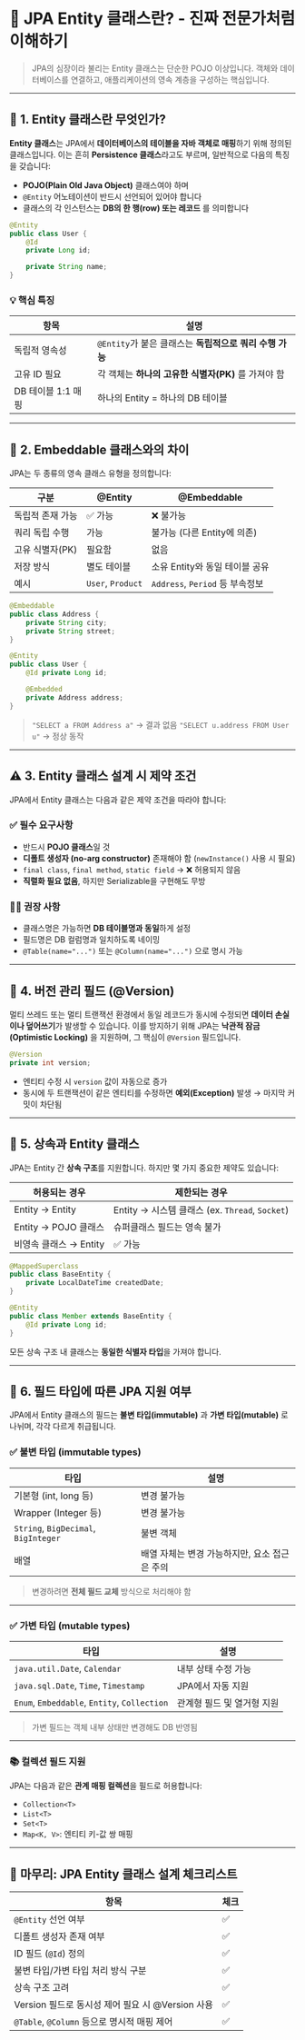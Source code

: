 # 🧬 JPA Entity 클래스란? - 진짜 전문가처럼 이해하기

> JPA의 심장이라 불리는 Entity 클래스는 단순한 POJO 이상입니다.
> 객체와 데이터베이스를 연결하고, 애플리케이션의 영속 계층을 구성하는 핵심입니다.

---

## 📌 1. Entity 클래스란 무엇인가?

**Entity 클래스**는 JPA에서 **데이터베이스의 테이블을 자바 객체로 매핑**하기 위해 정의된 클래스입니다.
이는 흔히 **Persistence 클래스**라고도 부르며, 일반적으로 다음의 특징을 갖습니다:

* **POJO(Plain Old Java Object)** 클래스여야 하며
* `@Entity` 어노테이션이 반드시 선언되어 있어야 합니다
* 클래스의 각 인스턴스는 **DB의 한 행(row) 또는 레코드** 를 의미합니다

```java
@Entity
public class User {
    @Id
    private Long id;

    private String name;
}
```

### 💡 핵심 특징

| 항목            | 설명                                    |
| ------------- | ------------------------------------- |
| 독립적 영속성       | `@Entity`가 붙은 클래스는 **독립적으로 쿼리 수행 가능** |
| 고유 ID 필요      | 각 객체는 **하나의 고유한 식별자(PK)** 를 가져야 함     |
| DB 테이블 1:1 매핑 | 하나의 Entity = 하나의 DB 테이블               |

---

## 🧱 2. Embeddable 클래스와의 차이

JPA는 두 종류의 영속 클래스 유형을 정의합니다:

| 구분         | @Entity           | @Embeddable                |
| ---------- | ----------------- | -------------------------- |
| 독립적 존재 가능  | ✅ 가능              | ❌ 불가능                      |
| 쿼리 독립 수행   | 가능                | 불가능 (다른 Entity에 의존)        |
| 고유 식별자(PK) | 필요함               | 없음                         |
| 저장 방식      | 별도 테이블            | 소유 Entity와 동일 테이블 공유       |
| 예시         | `User`, `Product` | `Address`, `Period` 등 부속정보 |

```java
@Embeddable
public class Address {
    private String city;
    private String street;
}
```

```java
@Entity
public class User {
    @Id private Long id;

    @Embedded
    private Address address;
}
```

> `"SELECT a FROM Address a"` → 결과 없음
> `"SELECT u.address FROM User u"` → 정상 동작

---

## ⚠️ 3. Entity 클래스 설계 시 제약 조건

JPA에서 Entity 클래스는 다음과 같은 제약 조건을 따라야 합니다:

### ✅ 필수 요구사항

* 반드시 **POJO 클래스**일 것
* **디폴트 생성자 (no-arg constructor)** 존재해야 함 (`newInstance()` 사용 시 필요)
* `final class`, `final method`, `static field` → ❌ 허용되지 않음
* **직렬화 필요 없음**, 하지만 Serializable을 구현해도 무방

### 👨‍💻 권장 사항

* 클래스명은 가능하면 **DB 테이블명과 동일**하게 설정
* 필드명은 DB 컬럼명과 일치하도록 네이밍
* `@Table(name="...")` 또는 `@Column(name="...")` 으로 명시 가능

---

## 🔁 4. 버전 관리 필드 (@Version)

멀티 쓰레드 또는 멀티 트랜잭션 환경에서 동일 레코드가 동시에 수정되면 **데이터 손실이나 덮어쓰기**가 발생할 수 있습니다. 이를 방지하기 위해 JPA는 **낙관적 잠금(Optimistic Locking)** 을 지원하며, 그 핵심이 `@Version` 필드입니다.

```java
@Version
private int version;
```

* 엔티티 수정 시 `version` 값이 자동으로 증가
* 동시에 두 트랜잭션이 같은 엔티티를 수정하면 **예외(Exception)** 발생 → 마지막 커밋이 차단됨

---

## 🧬 5. 상속과 Entity 클래스

JPA는 Entity 간 **상속 구조**를 지원합니다. 하지만 몇 가지 중요한 제약도 있습니다:

| 허용되는 경우           | 제한되는 경우                                   |
| ----------------- | ----------------------------------------- |
| Entity → Entity   | Entity → 시스템 클래스 (ex. `Thread`, `Socket`) |
| Entity → POJO 클래스 | 슈퍼클래스 필드는 영속 불가                           |
| 비영속 클래스 → Entity  | ✅ 가능                                      |

```java
@MappedSuperclass
public class BaseEntity {
    private LocalDateTime createdDate;
}
```

```java
@Entity
public class Member extends BaseEntity {
    @Id private Long id;
}
```

모든 상속 구조 내 클래스는 **동일한 식별자 타입**을 가져야 합니다.

---

## 🧮 6. 필드 타입에 따른 JPA 지원 여부

JPA에서 Entity 클래스의 필드는 **불변 타입(immutable)** 과 **가변 타입(mutable)** 로 나뉘며, 각각 다르게 취급됩니다.

### ✅ 불변 타입 (immutable types)

| 타입                                   | 설명                         |
| ------------------------------------ | -------------------------- |
| 기본형 (int, long 등)                    | 변경 불가능                     |
| Wrapper (Integer 등)                  | 변경 불가능                     |
| `String`, `BigDecimal`, `BigInteger` | 불변 객체                      |
| 배열                                   | 배열 자체는 변경 가능하지만, 요소 접근은 주의 |

> 변경하려면 **전체 필드 교체** 방식으로 처리해야 함

---

### ✅ 가변 타입 (mutable types)

| 타입                                           | 설명              |
| -------------------------------------------- | --------------- |
| `java.util.Date`, `Calendar`                 | 내부 상태 수정 가능     |
| `java.sql.Date`, `Time`, `Timestamp`         | JPA에서 자동 지원     |
| `Enum`, `Embeddable`, `Entity`, `Collection` | 관계형 필드 및 열거형 지원 |

> 가변 필드는 객체 내부 상태만 변경해도 DB 반영됨

---

### 📚 컬렉션 필드 지원

JPA는 다음과 같은 **관계 매핑 컬렉션**을 필드로 허용합니다:

* `Collection<T>`
* `List<T>`
* `Set<T>`
* `Map<K, V>`: 엔티티 키-값 쌍 매핑

---

## 📌 마무리: JPA Entity 클래스 설계 체크리스트

| 항목                                  | 체크 |
| ----------------------------------- | -- |
| `@Entity` 선언 여부                     | ✅  |
| 디폴트 생성자 존재 여부                        | ✅  |
| ID 필드 (`@Id`) 정의                    | ✅  |
| 불변 타입/가변 타입 처리 방식 구분                | ✅  |
| 상속 구조 고려                            | ✅  |
| Version 필드로 동시성 제어 필요 시 @Version 사용 | ✅  |
| `@Table`, `@Column` 등으로 명시적 매핑 제어   | ✅  |


